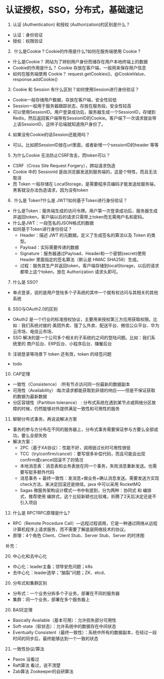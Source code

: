 #  认证授权，SSO，分布式，基础速记
1. 认证 (Authentication) 和授权 (Authorization)的区别是什么？
- 认证：身份验证
- 授权：权限验证
2.  什么是Cookie ? Cookie的作用是什么?如何在服务端使用 Cookie ?
- 什么是Cookie？ 网站为了辨别用户身份而储存在用户本地终端上的数据
- Cookie的作用是什么？ Cookie 存放在客户端，一般用来保存用户信息
- 如何在服务端使用 Cookie？ request.getCookies()、@CookieValue、response.addCookie()
3. Cookie 和 Session 有什么区别？如何使用Session进行身份验证？
- Cookie一般存储用户数据，存放在客户端，安全性较低
- Session一般用于服务器跟踪状态，存放在服务段，安全性较高
- 可以使用SessionID。用户登录成功后，服务器生成一个SessionID，存储到Redis，然后返回客户端带有SessionID的Cookie。客户端下一次请求就会带上该SessionID，这样子后端就知道用户身份了。
4. 如果没有Cookie的话Session还能用吗？
- 可以。比如把SessionID放在url里面，或者新增一个sessionID的header 等等
5. 为什么Cookie 无法防止CSRF攻击，而token可以？
- CSRF（Cross Site Request Forgery），跨站请求伪造
- Cookie 中的 SessionId 是由浏览器发送到服务端的，这是个特性，而且无法取消
- 而 Token 一般存储在 LocalStorage，是需要程序员编码才能发送给服务端，黑客就没办法伪造请求，因为没有token
6.  什么是 Token?什么是 JWT?如何基于Token进行身份验证？
- 什么是Token：服务端生成的访问令牌。用户第一次登录成功后，服务器生成并返回token，客户端以后的请求只需带上token而无需用户名和密码。
- 什么是JWT：一段签名的JSON格式的数据
- 如何基于Token进行身份验证？
    - Header：描述 JWT 的元数据。定义了生成签名的算法以及 Token 的类型。
    - Payload：实际需要传递的数据
    - Signature：服务器通过Payload、Header和一个密钥(secret)使用 Header 里面指定的签名算法（默认是 HMAC SHA256）生成。
    - 过程：服务其生产并返回token，客户端存储到localStorage，以后的请求都带上这个token，放在 Authorization 请求头即可。
7. 什么是 SSO?
- 单点登录，说的是用户登陆多个子系统的其中一个就有权访问与其相关的其他系统
8. SSO与OAuth2.0的区别
- OAuth2 是一个行业的标准授权协议，主要用来授权第三方应用获取权限。比如：我们系统对接的 美团外卖、饿了么外卖、配送平台、微信公众平台、华为云市场、电信云市场、
- SSO 解决的是一个公司多个相关的子系统的之间的登陆问题。比如：我们系统里的 商户后台、ERP后台、小程序后台、赚餐后台
9. 注销登录等场景下 token 还有效，token 的续签问题
- todo
10. CAP定理
- 一致性（Consistence） :所有节点访问同一份最新的数据副本
- 可用性（Availability）:每次请求都能获取到非错的响应——但是不保证获取的数据为最新数据
- 分区容错性（Partition tolerance） : 分布式系统在遇到某节点或网络分区故障的时候，仍然能够对外提供满足一致性和可用性的服务
11. 聊聊分布式事务，再说说解决方案
- 事务的参与方分布在不同的服务器上，分布式事务需要保证参与方要么全部成功，要么全部失败
- 解决方案：
    - 2PC（基于XA协议）：性能不好，调用链过长时可用性很低
    - TCC（try/confirm/cancel）：要写很多补偿代码，而且可能会出现confirm或cancel回滚不了的情况
    - 本地消息表：消息表和业务表放在同一个事务，失败消息重新发送。也需要写挺多额外代码
    - 消息事务 + 最终一致性：发消息+做业务+确认消息发送。需要发送方实现check方法，来决定回滚还是继续。java 中可以采用 RocketMQ
    - Sagas 微服务架构设计模式一书中有提到，分为两种：协同式 和 编排式，推荐使用 编排式，这个比较新颖也比较难，折腾了2天后决定还是不引入项目
12. 什么是 RPC?RPC原理是什么?
- RPC（Remote Procedure Call）—远程过程调用，它是一种通过网络从远程计算机程序上请求服务，而不需要了解底层网络技术的协议。
- 原理：4个角色 Client、Client Stub、Server Stub、Server 的时序图

补充：

20. 中心化和去中心化
- 中心化：leader主备；领导安危问题；k8s
- 去中心化：leader选举；“脑裂”问题；ZK、etcd、
20. 分布式和集群区别
- 分布式：一个业务分拆多个子业务，部署在不同的服务器
- 集群：同一个业务，部署在多个服务器上
20. BASE定理
- Basically Available（基本可用）：允许损失部分可用性
- Soft-state（软状态）：允许系统中的数据存在中间状态
- Eventually Consistent（最终一致性）：系统中所有的数据副本，在经过一段时间的同步后，最终能够达到一个一致的状态
21. 一致性协议/算法
- Paxos 没看过
- Raft算法 看过，说不清楚
- Zab算法 Zookeeper的自研算法